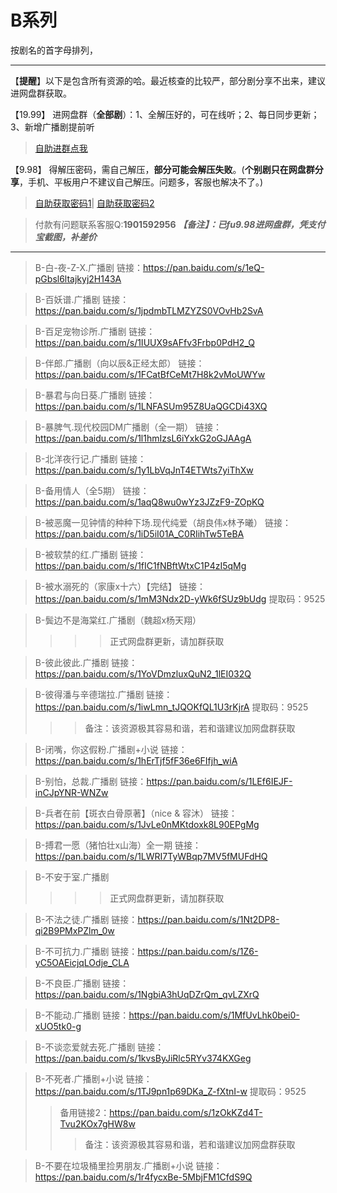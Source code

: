 <h1>B系列</h1>
按剧名的首字母排列，

-----
【**提醒**】以下是包含所有资源的哈。最近核查的比较严，部分剧分享不出来，建议进网盘群获取。


【19.99】 进网盘群（**全部剧**）：1、全解压好的，可在线听；2、每日同步更新；3、新增广播剧提前听
>[自助进群点我](http://pay.tupianmima.com/ma.html)

【9.98】 得解压密码，需自己解压，**部分可能会解压失败**。(**个别剧只在网盘群分享**，手机、平板用户不建议自己解压。问题多，客服也解决不了。)

>[自助获取密码1](http://pay.tupianmima.com/p.php?8tp=t4.14178a37b998.pg1)|
[自助获取密码2](http://pay.tupianmima.com/p.php?8tp=s1.13473a116b998.pg1)

>付款有问题联系客服Q:**1901592956**
***【备注】：已fu9.98进网盘群，凭支付宝截图，补差价***

------

>B-白-夜-Z-X.广播剧
链接：https://pan.baidu.com/s/1eQ-pGbsl6ltajkyj2H143A
 
>B-百妖谱.广播剧
链接：https://pan.baidu.com/s/1jpdmbTLMZYZS0VOvHb2SvA
 
>B-百足宠物诊所.广播剧
链接：https://pan.baidu.com/s/1IUUX9sAFfv3Frbp0PdH2_Q
 
>B-伴郎.广播剧（向以辰&正经太郎）
链接：https://pan.baidu.com/s/1FCatBfCeMt7H8k2vMoUWYw
 
>B-暴君与向日葵.广播剧
链接：https://pan.baidu.com/s/1LNFASUm95Z8UaQGCDi43XQ
 
>B-暴脾气.现代校园DM广播剧（全一期）
链接：https://pan.baidu.com/s/1l1hmIzsL6iYxkG2oGJAAgA
 
>B-北洋夜行记.广播剧
链接：https://pan.baidu.com/s/1y1LbVqJnT4ETWts7yiThXw
 
>B-备用情人（全5期）
链接：https://pan.baidu.com/s/1aqQ8wu0wYz3JZzF9-ZOpKQ
 
>B-被恶魔一见钟情的种种下场.现代纯爱（胡良伟x林予曦）
链接：https://pan.baidu.com/s/1iD5iI01A_C0RIihTw5TeBA
 
>B-被软禁的红.广播剧
链接：https://pan.baidu.com/s/1fIC1fNBftWtxC1P4zI5qMg
 
>B-被水溺死的（家康x十六）【完结】
链接：https://pan.baidu.com/s/1mM3Ndx2D-yWk6fSUz9bUdg
提取码：9525 
 
>B-鬓边不是海棠红.广播剧（魏超x杨天翔）
>>>>正式网盘群更新，请加群获取
 
>B-彼此彼此.广播剧
链接：https://pan.baidu.com/s/1YoVDmzluxQuN2_1lEI032Q
 
>B-彼得潘与辛德瑞拉.广播剧
链接：https://pan.baidu.com/s/1iwLmn_tJQOKfQL1U3rKjrA
提取码：9525 
>>>备注：该资源极其容易和谐，若和谐建议加网盘群获取
 
>B-闭嘴，你这假粉.广播剧+小说
链接：https://pan.baidu.com/s/1hErTjf5fF36e6FIfjh_wiA
 
>B-别怕，总裁.广播剧
链接：https://pan.baidu.com/s/1LEf6IEJF-inCJpYNR-WNZw
 
>B-兵者在前【斑衣白骨原著】（nice & 容沐）
链接：https://pan.baidu.com/s/1JvLe0nMKtdoxk8L90EPgMg
 
>B-搏君一愿（猪怕壮x山海）全一期
链接：https://pan.baidu.com/s/1LWRI7TyWBqp7MV5fMUFdHQ
 
>B-不安于室.广播剧
>>>>正式网盘群更新，请加群获取
 
>B-不法之徒.广播剧
链接：https://pan.baidu.com/s/1Nt2DP8-qi2B9PMxPZlm_0w
 
>B-不可抗力.广播剧
链接：https://pan.baidu.com/s/1Z6-yC5OAEicjqLOdje_CLA
 
>B-不良臣.广播剧
链接：https://pan.baidu.com/s/1NgbiA3hUqDZrQm_qvLZXrQ
 
>B-不能动.广播剧
链接：https://pan.baidu.com/s/1MfUvLhk0bei0-xUO5tk0-g
 
>B-不谈恋爱就去死.广播剧
链接：https://pan.baidu.com/s/1kvsByJiRlc5RYv374KXGeg
 
>B-不死者.广播剧+小说
链接：https://pan.baidu.com/s/1TJ9pn1p69DKa_Z-fXtnI-w
提取码：9525 
>>备用链接2：https://pan.baidu.com/s/1zOkKZd4T-Tvu2KOx7gHW8w
>>>备注：该资源极其容易和谐，若和谐建议加网盘群获取
 
>B-不要在垃圾桶里捡男朋友.广播剧+小说
链接：https://pan.baidu.com/s/1r4fycxBe-5MbjFM1CfdS9Q


